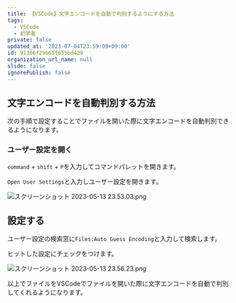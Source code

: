 ```yaml
---
title: 【VSCode】文字エンコードを自動で判別するようにする方法
tags:
  - VSCode
  - 初学者
private: false
updated_at: '2023-07-04T23:59:09+09:00'
id: 91366f29b65f655bd429
organization_url_name: null
slide: false
ignorePublish: false
---
```


## 文字エンコードを自動判別する方法

次の手順で設定することでファイルを開いた際に文字エンコードを自動判別できるようになります。

### ユーザー設定を開く

`command` + `shift` + `P`を入力してコマンドパレットを開きます。

`Open User Settings`と入力しユーザー設定を開きます。

![スクリーンショット 2023-05-13 23.53.03.png](https://qiita-image-store.s3.ap-northeast-1.amazonaws.com/0/2342443/160d17e2-4ebf-3f5a-f6ee-2a0a3f7d9857.png)

## 設定する

ユーザー設定の検索窓に`Files:Auto Guess Encoding`と入力して検索します。

ヒットした設定にチェックをつけます。

![スクリーンショット 2023-05-13 23.56.23.png](https://qiita-image-store.s3.ap-northeast-1.amazonaws.com/0/2342443/1aa655f5-5489-e552-4816-72a8e177fa30.png)

以上でファイルをVSCodeでファイルを開いた際に文字エンコードを自動で判別してくれるようになります。
